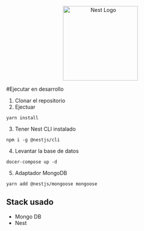<p align="center">
  <a href="http://nestjs.com/" target="blank"><img src="https://nestjs.com/img/logo-small.svg" width="200" alt="Nest Logo" /></a>
</p>

#Ejecutar en desarrollo

1. Clonar el repositorio
2. Ejectuar
```
yarn install
```
3. Tener Nest CLI instalado
```
npm i -g @nestjs/cli
```

4. Levantar la base de datos
```
docer-compose up -d
```

5. Adaptador MongoDB
```
yarn add @nestjs/mongoose mongoose
```

## Stack usado
* Mongo DB
* Nest
